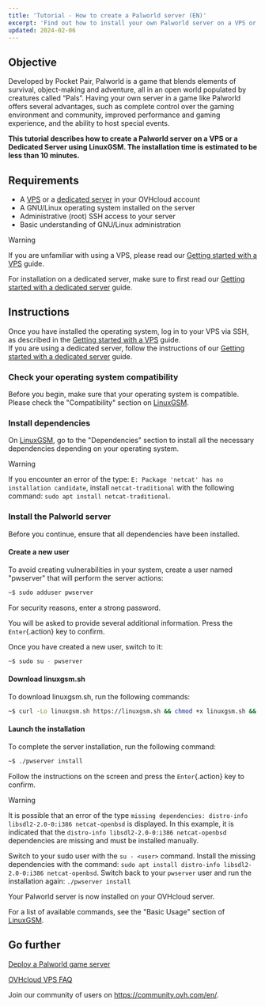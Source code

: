 ```yaml
---
title: 'Tutorial - How to create a Palworld server (EN)'
excerpt: 'Find out how to install your own Palworld server on a VPS or a Dedicated Server'
updated: 2024-02-06
---
```


## Objective

Developed by Pocket Pair, Palworld is a game that blends elements of survival, object-making and adventure, all in an open world populated by creatures called “Pals”. 
Having your own server in a game like Palworld offers several advantages, such as complete control over the gaming environment and community, improved performance and gaming experience, and the ability to host special events.

**This tutorial describes how to create a Palworld server on a VPS or a Dedicated Server using LinuxGSM. The installation time is estimated to be less than 10 minutes.**

## Requirements

- A [VPS](https://www.ovhcloud.com/pl/vps/) or a [dedicated server](https://www.ovhcloud.com/pl/bare-metal/) in your OVHcloud account
- A GNU/Linux operating system installed on the server
- Administrative (root) SSH access to your server
- Basic understanding of GNU/Linux administration

> [!warning]
>
> If you are unfamiliar with using a VPS, please read our [Getting started with a VPS](/pages/bare_metal_cloud/virtual_private_servers/starting_with_a_vps) guide.
>
> For installation on a dedicated server, make sure to first read our [Getting started with a dedicated server](/pages/bare_metal_cloud/dedicated_servers/getting-started-with-dedicated-server) guide.

## Instructions

Once you have installed the operating system, log in to your VPS via SSH, as described in the [Getting started with a VPS](/pages/bare_metal_cloud/virtual_private_servers/starting_with_a_vps) guide.<br>
If you are using a dedicated server, follow the instructions of our [Getting started with a dedicated server](/pages/bare_metal_cloud/dedicated_servers/getting-started-with-dedicated-server) guide.

### Check your operating system compatibility

Before you begin, make sure that your operating system is compatible. Please check the "Compatibility" section on [LinuxGSM](https://linuxgsm.com/servers/pwserver/).

### Install dependencies

On [LinuxGSM](https://linuxgsm.com/servers/pwserver/), go to the "Dependencies" section to install all the necessary dependencies depending on your operating system.

> [!warning]
>
> If you encounter an error of the type: `E: Package 'netcat' has no installation candidate`, install `netcat-traditional` with the following command: `sudo apt install netcat-traditional`.
>

### Install the Palworld server

Before you continue, ensure that all dependencies have been installed.

#### Create a new user

To avoid creating vulnerabilities in your system, create a user named "pwserver" that will perform the server actions:

```sh
~$ sudo adduser pwserver
```

For security reasons, enter a strong password.

You will be asked to provide several additional information. Press the `Enter`{.action} key to confirm.

Once you have created a new user, switch to it:

```sh
~$ sudo su - pwserver
```

#### Download linuxgsm.sh

To download linuxgsm.sh, run the following commands: 

```sh
~$ curl -Lo linuxgsm.sh https://linuxgsm.sh && chmod +x linuxgsm.sh && bash linuxgsm.sh pwserver
```

#### Launch the installation

To complete the server installation, run the following command:

```sh
~$ ./pwserver install
```

Follow the instructions on the screen and press the `Enter`{.action} key to confirm.

> [!warning]
>
> It is possible that an error of the type `missing dependencies: distro-info libsdl2-2.0-0:i386 netcat-openbsd` is displayed. In this example, it is indicated that the `distro-info libsdl2-2.0-0:i386 netcat-openbsd` dependencies are missing and must be installed manually. 
>
> Switch to your sudo user with the `su - <user>` command. Install the missing dependencies with the command: `sudo apt install distro-info libsdl2-2.0-0:i386 netcat-openbsd`. Switch back to your `pwserver` user and run the installation again: `./pwserver install`
>

Your Palworld server is now installed on your OVHcloud server.

For a list of available commands, see the "Basic Usage" section of [LinuxGSM](https://linuxgsm.com/servers/pwserver/).

## Go further

[Deploy a Palworld game server](https://linuxgsm.com/servers/pwserver)

[OVHcloud VPS FAQ](/pages/bare_metal_cloud/virtual_private_servers/vps-faq)

Join our community of users on <https://community.ovh.com/en/>.
